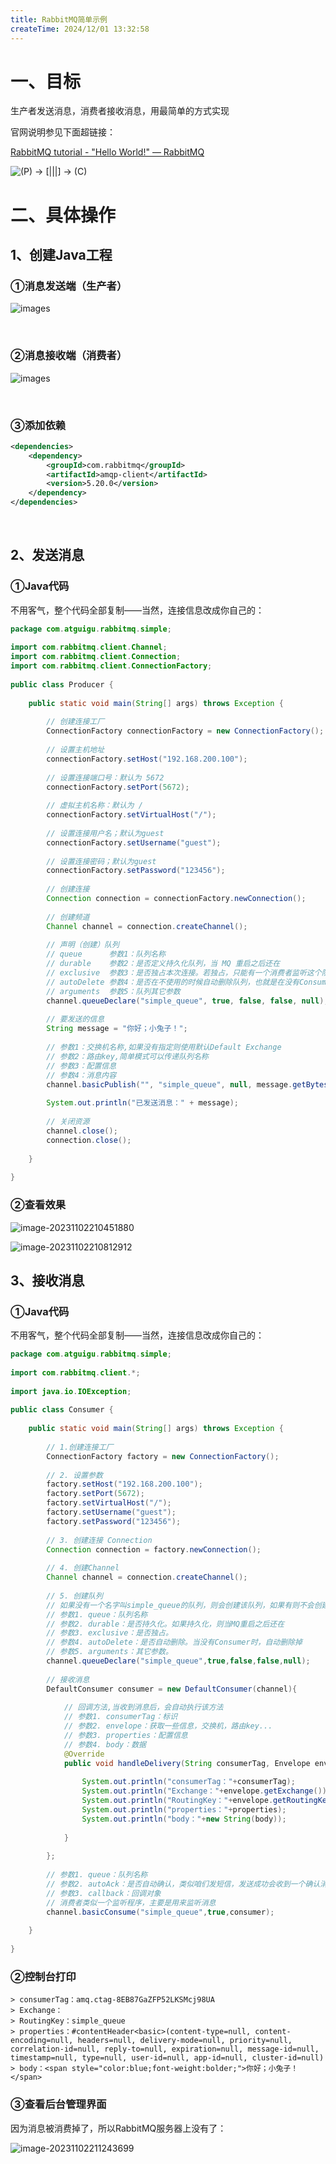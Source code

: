 ```yaml
---
title: RabbitMQ简单示例
createTime: 2024/12/01 13:32:58
---
```



# 一、目标

生产者发送消息，消费者接收消息，用最简单的方式实现<br/>

官网说明参见下面超链接：<br/>

[RabbitMQ tutorial - "Hello World!" — RabbitMQ](https://www.rabbitmq.com/tutorials/tutorial-one-java.html)



![(P) -> [|||] -> (C)](./assets/python-one.png)



# 二、具体操作

## 1、创建Java工程

### ①消息发送端（生产者）

![images](./assets/img54.png)



<br/>



### ②消息接收端（消费者）

![images](./assets/img55.png)



<br/>



### ③添加依赖

```xml
<dependencies>
    <dependency>
        <groupId>com.rabbitmq</groupId>
        <artifactId>amqp-client</artifactId>
        <version>5.20.0</version>
    </dependency>
</dependencies>
```



<br/>



## 2、发送消息

### ①Java代码

不用客气，整个代码全部复制——当然，连接信息改成你自己的：

```java
package com.atguigu.rabbitmq.simple;  
  
import com.rabbitmq.client.Channel;  
import com.rabbitmq.client.Connection;  
import com.rabbitmq.client.ConnectionFactory;  
  
public class Producer {  
  
    public static void main(String[] args) throws Exception {  
  
        // 创建连接工厂  
        ConnectionFactory connectionFactory = new ConnectionFactory();  
  
        // 设置主机地址  
        connectionFactory.setHost("192.168.200.100");  
  
        // 设置连接端口号：默认为 5672
        connectionFactory.setPort(5672);
  
        // 虚拟主机名称：默认为 /
        connectionFactory.setVirtualHost("/");
  
        // 设置连接用户名；默认为guest  
        connectionFactory.setUsername("guest");
  
        // 设置连接密码；默认为guest  
        connectionFactory.setPassword("123456");
  
        // 创建连接  
        Connection connection = connectionFactory.newConnection();  
  
        // 创建频道  
        Channel channel = connection.createChannel();  
  
        // 声明（创建）队列  
        // queue      参数1：队列名称  
        // durable    参数2：是否定义持久化队列，当 MQ 重启之后还在  
        // exclusive  参数3：是否独占本次连接。若独占，只能有一个消费者监听这个队列且 Connection 关闭时删除这个队列  
        // autoDelete 参数4：是否在不使用的时候自动删除队列，也就是在没有Consumer时自动删除  
        // arguments  参数5：队列其它参数  
        channel.queueDeclare("simple_queue", true, false, false, null);  
  
        // 要发送的信息  
        String message = "你好；小兔子！";  
  
        // 参数1：交换机名称,如果没有指定则使用默认Default Exchange  
        // 参数2：路由key,简单模式可以传递队列名称  
        // 参数3：配置信息  
        // 参数4：消息内容  
        channel.basicPublish("", "simple_queue", null, message.getBytes());  
  
        System.out.println("已发送消息：" + message);  
  
        // 关闭资源  
        channel.close();  
        connection.close();  
  
    }  
  
}
```



### ②查看效果

![image-20231102210451880](./assets/image-20231102210451880.png)



![image-20231102210812912](./assets/image-20231102210812912.png)





## 3、接收消息

### ①Java代码

不用客气，整个代码全部复制——当然，连接信息改成你自己的：

```java
package com.atguigu.rabbitmq.simple;  
  
import com.rabbitmq.client.*;  
  
import java.io.IOException;  
  
public class Consumer {  
  
    public static void main(String[] args) throws Exception {  
  
        // 1.创建连接工厂  
        ConnectionFactory factory = new ConnectionFactory();  
  
        // 2. 设置参数  
        factory.setHost("192.168.200.100");  
        factory.setPort(5672);  
        factory.setVirtualHost("/");  
        factory.setUsername("guest");
        factory.setPassword("123456");  
  
        // 3. 创建连接 Connection        
        Connection connection = factory.newConnection();  
  
        // 4. 创建Channel  
        Channel channel = connection.createChannel();  
  
        // 5. 创建队列  
        // 如果没有一个名字叫simple_queue的队列，则会创建该队列，如果有则不会创建  
        // 参数1. queue：队列名称  
        // 参数2. durable：是否持久化。如果持久化，则当MQ重启之后还在  
        // 参数3. exclusive：是否独占。  
        // 参数4. autoDelete：是否自动删除。当没有Consumer时，自动删除掉  
        // 参数5. arguments：其它参数。  
        channel.queueDeclare("simple_queue",true,false,false,null);  
  
        // 接收消息  
        DefaultConsumer consumer = new DefaultConsumer(channel){  
  
            // 回调方法,当收到消息后，会自动执行该方法  
            // 参数1. consumerTag：标识  
            // 参数2. envelope：获取一些信息，交换机，路由key...  
            // 参数3. properties：配置信息  
            // 参数4. body：数据  
            @Override  
            public void handleDelivery(String consumerTag, Envelope envelope, AMQP.BasicProperties properties, byte[] body) throws IOException {  
  
                System.out.println("consumerTag："+consumerTag);  
                System.out.println("Exchange："+envelope.getExchange());  
                System.out.println("RoutingKey："+envelope.getRoutingKey());  
                System.out.println("properties："+properties);  
                System.out.println("body："+new String(body));  
  
            }  
  
        };  
  
        // 参数1. queue：队列名称  
        // 参数2. autoAck：是否自动确认，类似咱们发短信，发送成功会收到一个确认消息  
        // 参数3. callback：回调对象  
        // 消费者类似一个监听程序，主要是用来监听消息  
        channel.basicConsume("simple_queue",true,consumer);  
  
    }  
  
}
```



### ②控制台打印

```
> consumerTag：amq.ctag-8EB87GaZFP52LKSMcj98UA
> Exchange：
> RoutingKey：simple_queue
> properties：#contentHeader<basic>(content-type=null, content-encoding=null, headers=null, delivery-mode=null, priority=null, correlation-id=null, reply-to=null, expiration=null, message-id=null, timestamp=null, type=null, user-id=null, app-id=null, cluster-id=null)
> body：<span style="color:blue;font-weight:bolder;">你好；小兔子！</span>
```


### ③查看后台管理界面

因为消息被消费掉了，所以RabbitMQ服务器上没有了：

![image-20231102211243699](./assets/image-20231102211243699.png)